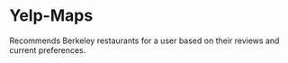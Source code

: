 # Yelp-Maps
Recommends Berkeley restaurants for a user based on their reviews and current preferences.
